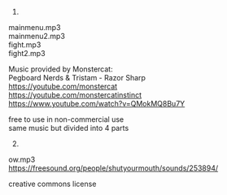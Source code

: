 1.   
mainmenu.mp3   
mainmenu2.mp3   
fight.mp3   
fight2.mp3   

Music provided by Monstercat:   
Pegboard Nerds & Tristam - Razor Sharp  
https://youtube.com/monstercat   
https://youtube.com/monstercatinstinct  
https://www.youtube.com/watch?v=QMokMQ8Bu7Y   

free to use in non-commercial use  
same music but divided into 4 parts   

2.   
ow.mp3   
https://freesound.org/people/shutyourmouth/sounds/253894/   

creative commons license   
